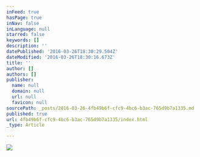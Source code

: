 ```yaml
---
inFeed: true
hasPage: true
inNav: false
inLanguage: null
starred: false
keywords: []
description: ''
datePublished: '2016-03-26T18:30:29.504Z'
dateModified: '2016-03-26T18:30:16.673Z'
title: ''
author: []
authors: []
publisher:
  name: null
  domain: null
  url: null
  favicon: null
sourcePath: _posts/2016-03-26-4fb49b6f-cfc9-4bc6-b3ac-765d9b7a1335.md
published: true
url: 4fb49b6f-cfc9-4bc6-b3ac-765d9b7a1335/index.html
_type: Article

---
```

![](https://the-grid-user-content.s3-us-west-2.amazonaws.com/33b1ad7b-5be6-4db3-b64e-5caa2b082c71.png)